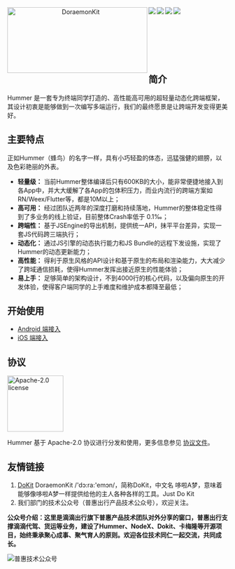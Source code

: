 <div align="center">    
 <img src="http://pt-starimg.didistatic.com/static/starimg/img/ouNNhKUcBc1599540304165.png" width = "320" height = "150" alt="DoraemonKit" align=left />
 <img src="https://img.shields.io/badge/license-Apache--2.0-green" align=left />
 <img src="https://img.shields.io/badge/Android-0.3.11-blue.svg" align=left />
 <img src="https://img.shields.io/badge/iOS-0.2.0-yellow.svg" align=left />
 <img src="https://img.shields.io/badge/PRs-welcome-brightgreen.svg" align=left />
</div>

<br/>
<br/>
<br/>
<br/>
<br/>
<br/>
<br/>


## 简介
Hummer 是一套专为终端同学打造的、高性能高可用的超轻量动态化跨端框架，其设计初衷是能够做到一次编写多端运行，我们的最终愿景是让跨端开发变得更美好。

## 主要特点
正如Hummer（蜂鸟）的名字一样，具有小巧轻盈的体态，迅猛强健的翅膀，以及色彩艳丽的外表。

- **轻量级：** 当前Hummer整体编译后只有600KB的大小，能非常便捷地接入到各App中，并大大缓解了各App的包体积压力，而业内流行的跨端方案如RN/Weex/Flutter等，都是10M以上；
- **高可用：** 经过团队近两年的深度打磨和持续落地，Hummer的整体稳定性得到了多业务的线上验证，目前整体Crash率低于 0.1‰；
- **跨端性：** 基于JSEngine的导出机制，提供统一API，抹平平台差异，实现一套JS代码跨三端执行；
- **动态化：** 通过JS引擎的动态执行能力和JS Bundle的远程下发设施，实现了Hummer的动态更新能力；
- **高性能：** 得利于原生风格的API设计和基于原生的布局和渲染能力，大大减少了跨域通信损耗，使得Hummer发挥出接近原生的性能体验；
- **易上手：** 足够简单的架构设计，不到4000行的核心代码，以及偏向原生的开发体验，使得客户端同学的上手难度和维护成本都降至最低；

## 开始使用

- [Android 端接入](docs/android_doc.md)
- [iOS 端接入](docs/ios_doc.md)

## 协议
<img alt="Apache-2.0 license" src="https://www.apache.org/img/ASF20thAnniversary.jpg" width="128">

Hummer 基于 Apache-2.0 协议进行分发和使用，更多信息参见 [协议文件](LICENSE)。

## 友情链接
1. [DoKit](https://github.com/didi/DoraemonKit) DoraemonKit /'dɔ:ra:'emɔn/，简称DoKit，中文名 哆啦A梦，意味着能够像哆啦A梦一样提供给他的主人各种各样的工具。Just Do Kit
2. 我们部门的技术公众号（普惠出行产品技术公众号），欢迎关注。
   
**公众号介绍：这里是滴滴出行旗下普惠产品技术团队对外分享的窗口，普惠出行支撑滴滴代驾、货运等业务，建设了Hummer、NodeX、Dokit、卡梅隆等开源项目，始终秉承聚心成事、聚气育人的原则。欢迎各位技术同仁一起交流，共同成长。**


![普惠技术公众号](https://pt-starimg.didistatic.com/static/starimg/img/oOCoP5tVJs1600416407154.jpg)